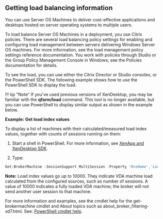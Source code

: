 ## Getting load balancing information

You can use Server OS Machines to deliver cost-effective applications and desktops hosted on
server operating systems to multiple users.

To load balance Server OS Machines in a deployment, you use Citrix policies. There are several
load balancing policy settings for enabling and configuring load management between servers delivering Windows Server OS machines. For more information, see the load management policy settings reference documentation. You work with policies through Studio or the Group Policy Management Console in Windows; see the Policies documentation for details.

To see the load, you can use either the Citrix Director or Studio consoles, or the PowerShell
SDK. The following example shows how to use the PowerShell SDK to display the load.

!!! tip "Note"
    If you've used previous versions of XenDesktop, you may be familiar with the **qfarm/load** command. This tool is no longer available, but you can use PowerShell to display similar output as shown in the example below.

**Example: Get load index values**

To display a list of machines with their calculated/measured load index values, together with
counts of sessions running on them:

1.  Start a shell in PowerShell. For more information, see [XenApp and XenDesktop SDK](./).

2.  Type:
```powershell
Get-BrokerMachine -SessionSupport MultiSession -Property 'DnsName','LoadIndex','SessionCount'
```
**Note:** Load index values go up to 10000. They indicate VDA machine load calculated from the configured sources, such as number of sessions. A value of 10000 indicates a fully loaded VDA machine; the broker will not send another user session to that machine.

For more information and examples, see the cmdlet help for the get-brokermachine cmdlet and About topics such as about_broker_filtering-xd7.html. See: [PowerShell cmdlet help](http://docs.citrix.com/en-us/xenapp-and-xendesktop/7-6/cds-sdk-wrapper-rho/xad-commands/).
